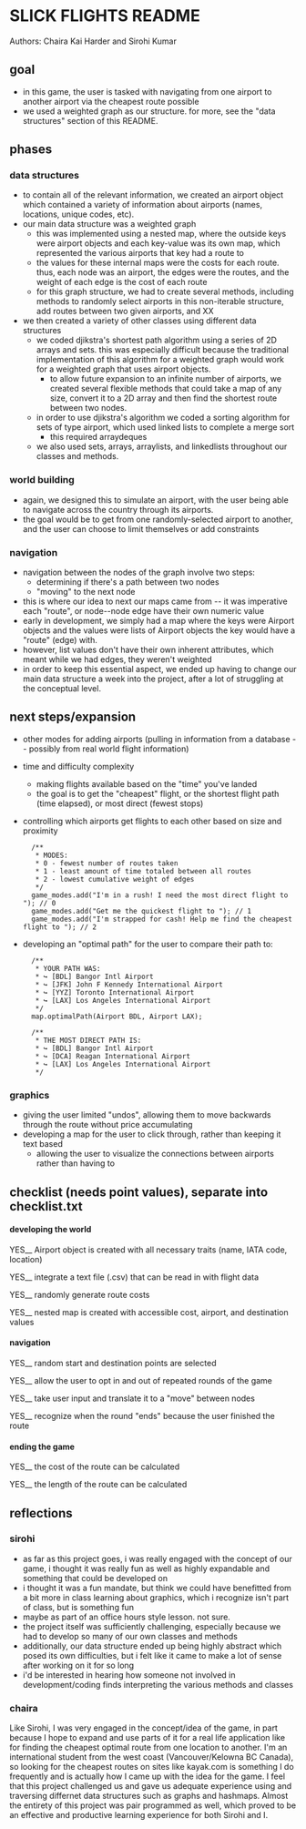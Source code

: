 # SLICK FLIGHTS README

Authors: Chaira Kai Harder and Sirohi Kumar

## goal

- in this game, the user is tasked with navigating from one airport to another airport via the cheapest route possible
- we used a weighted graph as our structure. for more, see the "data structures" section of this README. 

## phases

### data structures
- to contain all of the relevant information, we created an airport object which contained a variety of information about airports (names, locations, unique codes, etc). 
- our main data structure was a weighted graph
  - this was implemented using a nested map, where the outside keys were airport objects and each key-value was its own map, which represented the various airports that key had a route to
  - the values for these internal maps were the costs for each route. thus, each node was an airport, the edges were the routes, and the weight of each edge is the cost of each route
  - for this graph structure, we had to create several methods, including methods to randomly select airports in this non-iterable structure, add routes between two given airports, and XX
- we then created a variety of other classes using different data structures
  - we coded djikstra's shortest path algorithm using a series of 2D arrays and sets. this was especially difficult because the traditional implementation of this algorithm for a weighted graph would work for a weighted graph that uses airport objects.
    - to allow future expansion to an infinite number of airports, we created several flexible methods that could take a map of any size, convert it to a 2D array and then find the shortest route between two nodes.
  - in order to use djikstra's algorithm we coded a sorting algorithm for sets of type airport, which used linked lists to complete a merge sort
    - this required arraydeques
  - we also used sets, arrays, arraylists, and linkedlists throughout our classes and methods. 

### world building

- again, we designed this to simulate an airport, with the user being able to navigate across the country through its airports. 
- the goal would be to get from one randomly-selected airport to another, and the user can choose to limit themselves or add constraints

### navigation

- navigation between the nodes of the graph involve two steps: 
	- determining if there's a path between two nodes
	- "moving" to the next node
- this is where our idea to next our maps came from -- it was imperative each "route", or node--node edge have their own numeric value
- early in development, we simply had a map where the keys were Airport objects and the values were lists of Airport objects the key would have a "route" (edge) with. 
- however, list values don't have their own inherent attributes, which meant while we had edges, they weren't weighted
- in order to keep this essential aspect, we ended up having to change our main data structure a week into the project, after a lot of struggling at the conceptual level. 

## next steps/expansion

- other modes for adding airports (pulling in information from a database -- possibly from real world flight information)
- time and difficulty complexity
	- making flights available based on the "time" you've landed
	- the goal is to get the "cheapest" flight, or the shortest flight path (time elapsed), or most direct (fewest stops)
- controlling which airports get flights to each other based on size and proximity
	
		/**
		 * MODES:
		 * 0 - fewest number of routes taken
		 * 1 - least amount of time totaled between all routes
		 * 2 - lowest cumulative weight of edges
		 */
		game_modes.add("I'm in a rush! I need the most direct flight to "); // 0
		game_modes.add("Get me the quickest flight to "); // 1
		game_modes.add("I'm strapped for cash! Help me find the cheapest flight to "); // 2


- developing an "optimal path" for the user to compare their path to:

		/**
		 * YOUR PATH WAS:
		 * ↪ [BDL] Bangor Intl Airport
		 * ↪ [JFK] John F Kennedy International Airport
		 * ↪ [YYZ] Toronto International Airport
		 * ↪ [LAX] Los Angeles International Airport
		 */
		map.optimalPath(Airport BDL, Airport LAX);
		
		/**
		 * THE MOST DIRECT PATH IS:
		 * ↪ [BDL] Bangor Intl Airport
		 * ↪ [DCA] Reagan International Airport
		 * ↪ [LAX] Los Angeles International Airport
		 */


### graphics

- giving the user limited "undos", allowing them to move backwards through the route without price accumulating
- developing a map for the user to click through, rather than keeping it text based
	- allowing the user to visualize the connections between airports rather than having to 
	

## checklist (needs point values), separate into checklist.txt

#### developing the world

YES__  Airport object is created with all necessary traits (name, IATA code, location)

YES__ integrate a text file (.csv) that can be read in with flight data

YES__ randomly generate route costs

YES__ nested map is created with accessible cost, airport, and destination values


#### navigation

YES__ random start and destination points are selected

YES__ allow the user to opt in and out of repeated rounds of the game 

YES__ take user input and translate it to a "move" between nodes

YES__ recognize when the round "ends" because the user finished the route

#### ending the game

YES__ the cost of the route can be calculated

YES__ the length of the route can be calculated


## reflections

### sirohi

- as far as this project goes, i was really engaged with the concept of our game, i thought it was really fun as well as highly expandable and something that could be developed on
- i thought it was a fun mandate, but think we could have benefitted from a bit more in class learning about graphics, which i recognize isn't part of class, but is something fun
- maybe as part of an office hours style lesson. not sure. 
- the project itself was sufficiently challenging, especially because we had to develop so many of our own classes and methods
- additionally, our data structure ended up being highly abstract which posed its own difficulties, but i felt like it came to make a lot of sense after working on it for so long
- i'd be interested in hearing how someone not involved in development/coding finds interpreting the various methods and classes 

### chaira

Like Sirohi, I was very engaged in the concept/idea of the game, in part because I hope to expand and use parts of it for a real life application like for finding the cheapest optimal route from one location to another. I'm an international student from the west coast (Vancouver/Kelowna BC Canada), so looking for the cheapest routes on sites like kayak.com is something I do frequently and is actually how I came up with the idea for the game. 
I feel that this project challenged us and gave us adequate experience using and traversing differnet data structures such as graphs and hashmaps. Almost the entirety of this project was pair programmed as well, which proved to be an effective and productive learning experience for both Sirohi and I.
